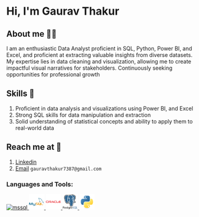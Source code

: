 # Hi, I'm Gaurav Thakur 


## About me 🙋‍♂️
I am an enthusiastic Data Analyst proficient in SQL, Python, Power BI, and Excel, and proficient at extracting valuable insights from diverse datasets. My expertise lies in data cleaning and visualization, allowing me to create impactful visual narratives for stakeholders. Continuously seeking opportunities for professional growth

## Skills 🚀
1. Proficient in data analysis and visualizations using Power BI, and Excel
2. Strong SQL skills for data manipulation and extraction
3. Solid understanding of statistical concepts and ability to apply them to real-world data

## Reach me at 🔗
1. [Linkedin](https://www.linkedin.com/in/gauravthakurr/)
2. [Email](gauravthakur7387@gmail.com)  `gauravthakur7387@gmail.com`

<h3 align="left">Languages and Tools:</h3>
<p align="left"> <a href="https://www.microsoft.com/en-us/sql-server" target="_blank" rel="noreferrer"> <img src="https://www.svgrepo.com/show/303229/microsoft-sql-server-logo.svg" alt="mssql" width="40" height="40"/> </a> <a href="https://www.mysql.com/" target="_blank" rel="noreferrer"> <img src="https://raw.githubusercontent.com/devicons/devicon/master/icons/mysql/mysql-original-wordmark.svg" alt="mysql" width="40" height="40"/> </a> <a href="https://www.oracle.com/" target="_blank" rel="noreferrer"> <img src="https://raw.githubusercontent.com/devicons/devicon/master/icons/oracle/oracle-original.svg" alt="oracle" width="40" height="40"/> </a> <a href="https://www.postgresql.org" target="_blank" rel="noreferrer"> <img src="https://raw.githubusercontent.com/devicons/devicon/master/icons/postgresql/postgresql-original-wordmark.svg" alt="postgresql" width="40" height="40"/> </a> <a href="https://www.python.org" target="_blank" rel="noreferrer"> <img src="https://raw.githubusercontent.com/devicons/devicon/master/icons/python/python-original.svg" alt="python" width="40" height="40"/> </a> </p>
